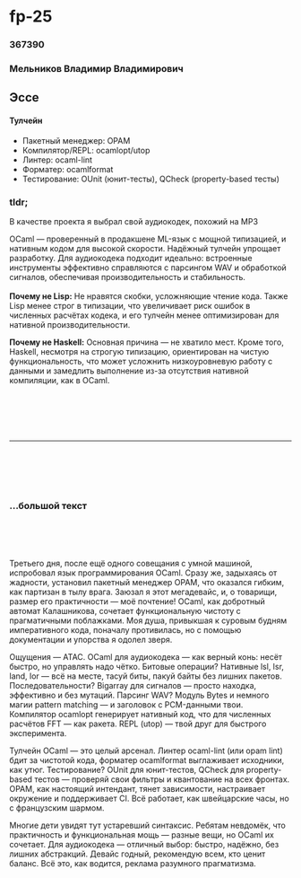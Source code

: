 # fp-25

### 367390
### Мельников Владимир Владимирович

## Эссе
#### Тулчейн

- Пакетный менеджер: OPAM 
- Компилятор/REPL: ocamlopt/utop
- Линтер: ocaml-lint
- Форматер: ocamlformat
- Тестирование: OUnit (юнит-тесты), QCheck (property-based тесты)

### tldr;
В качестве проекта я выбрал свой аудиокодек, похожий на MP3


OCaml — проверенный в продакшене ML-язык с мощной типизацией, и нативным кодом для высокой скорости. Надёжный тулчейн упрощает разработку. Для аудиокодека подходит идеально: встроенные инструменты эффективно справляются с парсингом WAV и обработкой сигналов, обеспечивая производительность и стабильность.
<br><br>
**Почему не Lisp:** Не нравятся скобки, усложняющие чтение кода. Также Lisp менее строг в типизации, что увеличивает риск ошибок в численных расчётах кодека, и его тулчейн менее оптимизирован для нативной производительности.

**Почему не Haskell:** Основная причина — не хватило мест. Кроме того, Haskell, несмотря на строгую типизацию, ориентирован на чистую функциональность, что может усложнить низкоуровневую работу с данными и замедлить выполнение из-за отсутствия нативной компиляции, как в OCaml.
<br><br>
<br><br>
<br><br>

----------------------
<br>
<br>
<br>
<br>

### ...большой текст

<br>
<br>
<br>
<br>
Третьего дня, после ещё одного совещания с умной машиной, испробовал язык программирования OCaml. Сразу же, задыхаясь от жадности, установил пакетный менеджер OPAM, что оказался гибким, как партизан в тылу врага. Заюзал я этот мегадевайс, и, о товарищи, размер его практичности — моё почтение! OCaml, как добротный автомат Калашникова, сочетает функциональную чистоту с прагматичными поблажками. Моя душа, привыкшая к суровым будням императивного кода, поначалу противилась, но с помощью документации и упорства я одолел зверя.

Ощущения — АТАС. OCaml для аудиокодека — как верный конь: несёт быстро, но управлять надо чётко. Битовые операции? Нативные lsl, lsr, land, lor — всё на месте, тасуй биты, пакуй байты без лишних пакетов. Последовательности? Bigarray для сигналов — просто находка, эффективно и без мутаций. Парсинг WAV? Модуль Bytes и немного магии pattern matching — и заголовок с PCM-данными твои. Компилятор ocamlopt генерирует нативный код, что для численных расчётов FFT — как ракета. REPL (utop) — твой друг для быстрого эксперимента.

Тулчейн OCaml — это целый арсенал. Линтер ocaml-lint (или opam lint) бдит за чистотой кода, форматер ocamlformat выглаживает исходники, как утюг. Тестирование? OUnit для юнит-тестов, QCheck для property-based тестов — проверяй свои фильтры и квантование на всех фронтах. OPAM, как настоящий интендант, тянет зависимости, настраивает окружение и поддерживает CI. Всё работает, как швейцарские часы, но с французским шармом.

Многие дети увидят тут устаревший синтаксис. Ребятам невдомёк, что практичность и функциональная мощь — разные вещи, но OCaml их сочетает. Для аудиокодека — отличный выбор: быстро, надёжно, без лишних абстракций. Девайс годный, рекомендую всем, кто ценит баланс.
Всё это, как водится, реклама разумного прагматизма.
